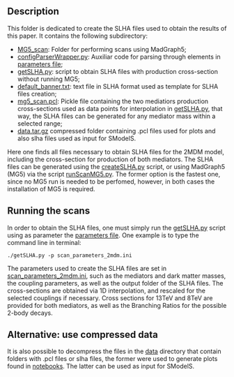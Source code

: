 ## Description

This folder is dedicated to create the SLHA files used to obtain the results of this paper. It contains the following subdirectory:

* [MG5_scan](./MG5_scan): Folder for performing scans using MadGraph5;
* [configParserWrapper.py](./configParserWrapper.py): Auxiliar code for parsing through elements in [parameters file](./scan_parameters_2mdm.ini);
* [getSLHA.py](./getSLHA.py): script to obtain SLHA files with production cross-section without running MG5;
* [default_banner.txt](./default_banner.txt): text file in SLHA format used as template for SLHA files creation;
* [mg5_scan.pcl](./mg5_scan.pcl): Pickle file containing the two mediatiors production cross-sections used as data points for interpolation in [getSLHA.py](./getSLHA.py), that way, the SLHA files can be generated for any mediator mass within a selected range;
* [data.tar.gz](./data.tar.gz) compressed folder containing .pcl files used for plots and also slha files used as input for SModelS.


Here one finds all files necessary to obtain SLHA files for the 2MDM model, including the cross-section for production of both mediators. The SLHA files can be generated using the [createSLHA.py](./createSLHA.py) script, or using MadGraph5 (MG5) via the script [runScanMG5.py](./MG5_scan/runScanMG5.py). The former option is the fastest one, since no MG5 run is needed to be perfomed, however, in both cases the installation of MG5 is required.

## Running the scans

In order to obtain the SLHA files, one must simply run the [getSLHA.py](./getSLHA.py) script using as parameter the [parameters file](./scan_parameters_2mdm.ini). One example is to type the command line in terminal:
```
./getSLHA.py -p scan_parameters_2mdm.ini
```
The parameters used to create the SLHA files are set in [scan_parameters_2mdm.ini](./scan_parameters_2mdm.ini), such as the mediators and dark matter masses, the coupling parameters, as well as the output folder of the SLHA files. The cross-sections are obtained via 1D interpolation, and rescaled for the selected couplings if necessary. Cross sections for 13TeV and 8TeV are provided for both mediators, as well as the Branching Ratios for the possible 2-body decays. 

## Alternative: use compressed data

It is also possible to decompress the files in the [data](../data) directory that contain folders with .pcl files or slha files, the former were used to generate plots found in [notebooks](../notebooks/). The latter can be used as input for SModelS.

